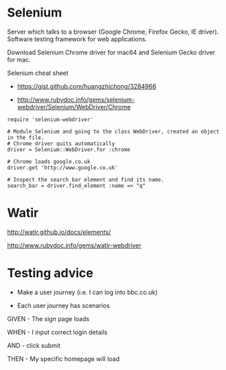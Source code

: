 # Selenium

Server which talks to a browser (Google Chrome, Firefox Gecko, IE driver). Software testing framework for web applications.

Download Selenium Chrome driver for mac64 and Selenium Gecko driver for mac.

Selenium cheat sheet 

* https://gist.github.com/huangzhichong/3284966

* http://www.rubydoc.info/gems/selenium-webdriver/Selenium/WebDriver/Chrome

```
require 'selenium-webdriver'

# Module Selenium and going to the class WebDriver, created an object in the file.
# Chrome driver quits automatically
driver = Selenium::WebDriver.for :chrome

# Chrome loads google.co.uk
driver.get 'http://www.google.co.uk'

# Inspect the search bar element and find its name.
search_bar = driver.find_element :name => "q"

```


# Watir

http://watir.github.io/docs/elements/

http://www.rubydoc.info/gems/watir-webdriver


# Testing advice

* Make a user journey (i.e. I can log into bbc.co.uk)

* Each user journey has scenarios

GIVEN - The sign page loads

WHEN - I input correct login details

AND - click submit

THEN - My specific homepage will load

